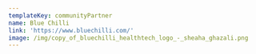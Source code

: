 ```yaml
---
templateKey: communityPartner
name: Blue Chilli
link: 'https://www.bluechilli.com/'
image: /img/copy_of_bluechilli_healthtech_logo_-_sheaha_ghazali.png
---
```

